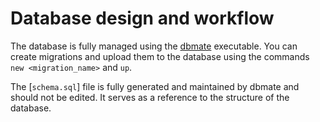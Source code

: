# Database design and workflow

The database is fully managed using the [dbmate](https://github.com/amacneil/dbmate)
executable. You can create migrations and upload them to the database using the
commands `new <migration_name>` and `up`.

The [`schema.sql`] file is fully generated and maintained by dbmate and should
not be edited. It serves as a reference to the structure of the database.
